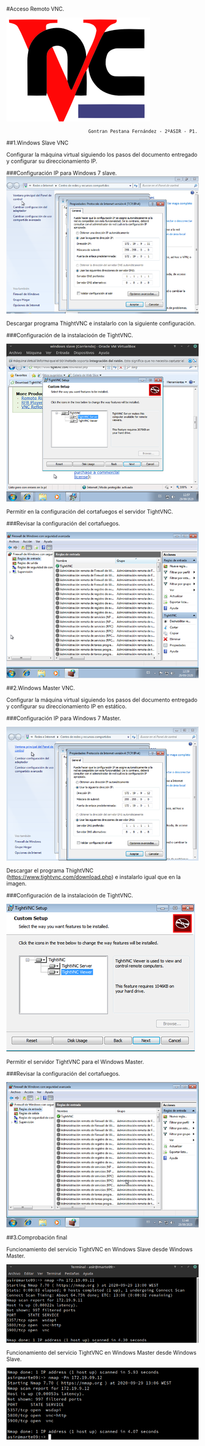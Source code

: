 #Acceso Remoto VNC.

![](./png/logo.png)

                                  Gontran Pestana Fernández - 2ºASIR - P1.


##1.Windows Slave VNC

Configurar la máquina virtual siguiendo los pasos del documento entregado y configurar su direccionamiento IP.

###Configuración IP para Windows 7 slave.
![](./png/ipslave.png)


Descargar programa ThightVNC e instalarlo con la siguiente configuración.

###Configuración de la instalacioón de TightVNC.

![](./png/1slave.png)


Permitir en la configuración del cortafuegos el servidor TightVNC.

###Revisar la configuración del cortafuegos.

![](./png/2slave.png)


##2.Windows Master VNC.

Configurar la máquina virtual siguiendo los pasos del documento entregado y configurar su direccionamiento IP en estático.

###Configuración IP para Windows 7 Master.

![](./png/ipmaster.png)


Descargar el programa ThightVNC (https://www.tightvnc.com/download.php) e instalarlo igual que en la imagen.

###Configuración de la instalacioón de TightVNC.

![](./png/1master.png)


Permitir el servidor TightVNC para el Windows Master.

###Revisar la configuración del cortafuegos.

![](./png/2master.png)


##3.Comprobación final

Funcionamiento del servicio TightVNC en Windows Slave desde Windows Master.

![](./png/3slave.png)


Funcionamiento del servicio TightVNC en Windows Master desde Windows Slave.

![](./png/3master.png)
